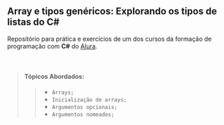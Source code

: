 

## **Array e tipos genéricos: Explorando os tipos de listas do C#**


Repositório para prática e exercícios de um dos cursos da formação de programação com **C#** do [Alura](https://alura.com.br/). 
<br/><br/><br/>

>#### **Tópicos Abordados**:
>> - `Arrays;`
>> - `Inicialização de arrays;`
>> - `Argumentos opcionais;`
>> - `Argumentos nomeados;`

